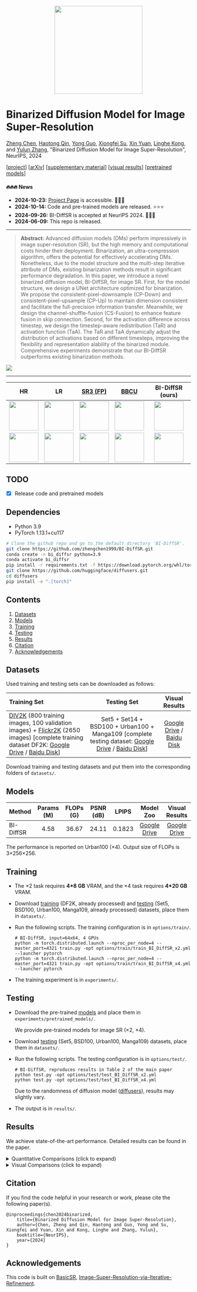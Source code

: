 <div align="center">
<p align="center"> <img src="figs/logo.png" width="240px"> </p>
</div>

# Binarized Diffusion Model for Image Super-Resolution

[Zheng Chen](https://zhengchen1999.github.io/), [Haotong Qin](https://htqin.github.io/), [Yong Guo](https://www.guoyongcs.com/), [Xiongfei Su](https://ieeexplore.ieee.org/author/37086348852), [Xin Yuan](https://en.westlake.edu.cn/faculty/xin-yuan.html), [Linghe Kong](https://www.cs.sjtu.edu.cn/~linghe.kong/), and [Yulun Zhang](http://yulunzhang.com/), "Binarized Diffusion Model for Image Super-Resolution", NeurIPS, 2024

[[project](https://zhengchen1999.github.io/BI-DiffSR-Web/)] [[arXiv](https://arxiv.org/abs/2406.05723)] [[supplementary material](https://github.com/zhengchen1999/BI-DiffSR/releases/download/v1/Supplementary_Material.pdf)] [[visual results](https://drive.google.com/drive/folders/1-Mfy8XHG55Bc19gAXqNaNitO0GEx7O1r?usp=drive_link)] [[pretrained models](https://drive.google.com/drive/folders/1hoHAG2yoLltloQ0SYv-QLxwk9Y8ZnTnH?usp=drive_link)]



#### 🔥🔥🔥 News

- **2024-10-23:** [Project Page](https://zhengchen1999.github.io/BI-DiffSR-Web/) is accessible. 📃📃📃
- **2024-10-14:** Code and pre-trained models are released. ⭐️⭐️⭐️
- **2024-09-26:** BI-DiffSR is accepted at NeurIPS 2024. 🎉🎉🎉
- **2024-06-09:** This repo is released.

---

> **Abstract:** Advanced diffusion models (DMs) perform impressively in image super-resolution (SR), but the high memory and computational costs hinder their deployment. Binarization, an ultra-compression algorithm, offers the potential for effectively accelerating DMs. Nonetheless, due to the model structure and the multi-step iterative attribute of DMs, existing binarization methods result in significant performance degradation. In this paper, we introduce a novel binarized diffusion model, BI-DiffSR, for image SR. First, for the model structure, we design a UNet architecture optimized for binarization. We propose the consistent-pixel-downsample (CP-Down) and consistent-pixel-upsample (CP-Up) to maintain dimension consistent and facilitate the full-precision information transfer. Meanwhile, we design the channel-shuffle-fusion (CS-Fusion) to enhance feature fusion in skip connection. Second, for the activation difference across timestep, we design the timestep-aware redistribution (TaR) and activation function (TaA). The TaR and TaA dynamically adjust the distribution of activations based on different timesteps, improving the flexibility and representation alability of the binarized module. Comprehensive experiments demonstrate that our BI-DiffSR outperforms existing binarization methods.

![](figs/BI-DiffSR.png)

---

|                            HR                             |                              LR                              | [SR3 (FP)](https://github.com/Janspiry/Image-Super-Resolution-via-Iterative-Refinement) |          [BBCU](https://github.com/Zj-BinXia/BBCU)          |                       BI-DiffSR (ours)                       |
| :-------------------------------------------------------: | :----------------------------------------------------------: | :----------------------------------------------------------: | :---------------------------------------------------------: | :----------------------------------------------------------: |
| <img src="figs/compare/ComS_img_023_HR_x4.png" height=80> | <img src="figs/compare/ComS_img_023_Bicubic_x4.png" height=80> |  <img src="figs/compare/ComS_img_023_SR3_x4.png" height=80>  | <img src="figs/compare/ComS_img_023_BBCU_x4.png" height=80> | <img src="figs/compare/ComS_img_023_BI-DiffSR_x4.png" height=80> |
| <img src="figs/compare/ComS_img_033_HR_x4.png" height=80> | <img src="figs/compare/ComS_img_033_Bicubic_x4.png" height=80> |  <img src="figs/compare/ComS_img_033_SR3_x4.png" height=80>  | <img src="figs/compare/ComS_img_033_BBCU_x4.png" height=80> | <img src="figs/compare/ComS_img_033_BI-DiffSR_x4.png" height=80> |

## TODO

* [x] Release code and pretrained models

## Dependencies

- Python 3.9
- PyTorch 1.13.1+cu117

```bash
# Clone the github repo and go to the default directory 'BI-DiffSR'.
git clone https://github.com/zhengchen1999/BI-DiffSR.git
conda create -n bi_diffsr python=3.9
conda activate bi_diffsr
pip install -r requirements.txt -f https://download.pytorch.org/whl/torch_stable.html
git clone https://github.com/huggingface/diffusers.git
cd diffusers
pip install -e ".[torch]"
```

## Contents

1. [Datasets](#datasets)
1. [Models](#models)
1. [Training](#training)
1. [Testing](#testing)
1. [Results](#results)
1. [Citation](#citation)
1. [Acknowledgements](#acknowledgements)

## <a name="datasets"></a> Datasets

Used training and testing sets can be downloaded as follows:

| Training Set                                                 |                         Testing Set                          |                        Visual Results                        |
| :----------------------------------------------------------- | :----------------------------------------------------------: | :----------------------------------------------------------: |
| [DIV2K](https://data.vision.ee.ethz.ch/cvl/DIV2K/) (800 training images, 100 validation images) +  [Flickr2K](https://cv.snu.ac.kr/research/EDSR/Flickr2K.tar) (2650 images) [complete training dataset DF2K: [Google Drive](https://drive.google.com/file/d/1TubDkirxl4qAWelfOnpwaSKoj3KLAIG4/view?usp=share_link) / [Baidu Disk](https://pan.baidu.com/s/1KIcPNz3qDsGSM0uDKl4DRw?pwd=74yc)] | Set5 + Set14 + BSD100 + Urban100 + Manga109 [complete testing dataset: [Google Drive](https://drive.google.com/file/d/1yMbItvFKVaCT93yPWmlP3883XtJ-wSee/view?usp=sharing) / [Baidu Disk](https://pan.baidu.com/s/1Tf8WT14vhlA49TO2lz3Y1Q?pwd=8xen)] | [Google Drive](https://drive.google.com/drive/folders/1ZMaZyCer44ZX6tdcDmjIrc_hSsKoMKg2?usp=drive_link) / [Baidu Disk](https://pan.baidu.com/s/1LO-INqy40F5T_coAJsl5qw?pwd=dqnv#list/path=%2F) |

Download training and testing datasets and put them into the corresponding folders of `datasets/`.

## <a name="models"></a> Models

| Method    | Params (M) | FLOPs (G) | PSNR (dB) | LPIPS  |                          Model Zoo                           |                        Visual Results                        |
| :-------- | :--------: | :-------: | :-------: | :----: | :----------------------------------------------------------: | :----------------------------------------------------------: |
| BI-DiffSR |    4.58    |   36.67   |   24.11   | 0.1823 | [Google Drive](https://drive.google.com/drive/folders/1hoHAG2yoLltloQ0SYv-QLxwk9Y8ZnTnH?usp=sharing) | [Google Drive](https://drive.google.com/drive/folders/1-Mfy8XHG55Bc19gAXqNaNitO0GEx7O1r?usp=sharing) |

The performance is reported on Urban100 (×4). Output size of FLOPs is 3×256×256.

## <a name="training"></a> Training

- The ×2 task requires **4*8 GB** VRAM, and the ×4 task requires **4*20 GB** VRAM.

- Download [training](https://drive.google.com/file/d/1TubDkirxl4qAWelfOnpwaSKoj3KLAIG4/view?usp=share_link) (DF2K, already processed) and [testing](https://drive.google.com/file/d/1yMbItvFKVaCT93yPWmlP3883XtJ-wSee/view?usp=sharing) (Set5, BSD100, Urban100, Manga109, already processed) datasets, place them in `datasets/`.

- Run the following scripts. The training configuration is in `options/train/`.

  ```shell
  # BI-DiffSR, input=64x64, 4 GPUs
  python -m torch.distributed.launch --nproc_per_node=4 --master_port=4321 train.py -opt options/train/train_BI_DiffSR_x2.yml --launcher pytorch
  python -m torch.distributed.launch --nproc_per_node=4 --master_port=4321 train.py -opt options/train/train_BI_DiffSR_x4.yml --launcher pytorch
  ```
  
- The training experiment is in `experiments/`.

## <a name="testing"></a> Testing

- Download the pre-trained [models](https://drive.google.com/drive/folders/1hoHAG2yoLltloQ0SYv-QLxwk9Y8ZnTnH?usp=sharing) and place them in `experiments/pretrained_models/`.

  We provide pre-trained models for image SR (×2, ×4).

- Download [testing](https://drive.google.com/file/d/1yMbItvFKVaCT93yPWmlP3883XtJ-wSee/view?usp=sharing) (Set5, BSD100, Urban100, Manga109) datasets, place them in `datasets/`.

- Run the following scripts. The testing configuration is in `options/test/`.

  ```shell
  # BI-DiffSR, reproduces results in Table 2 of the main paper
  python test.py -opt options/test/test_BI_DiffSR_x2.yml
  python test.py -opt options/test/test_BI_DiffSR_x4.yml
  ```
  
  Due to the randomness of diffusion model ([diffusers](https://huggingface.co/docs/diffusers)), results may slightly vary.
  
- The output is in `results/`.

## <a name="results"></a> Results

We achieve state-of-the-art performance. Detailed results can be found in the paper.

<details>
<summary>Quantitative Comparisons (click to expand)</summary>

- Results in Table 2 (main paper)

<p align="center">
  <img width="900" src="figs/T1.png">
</p>
</details>



<details>
<summary>Visual Comparisons (click to expand)</summary>


- Results in Figure 8 (main paper)

<p align="center">
  <img width="900" src="figs/F1.png">
</p>



- Results in Figure 5 (supplemental material)

<p align="center">
  <img width="900" src="figs/F2-1.png">
  <img width="900" src="figs/F2-2.png">
</p>




- Results in Figure 6 (supplemental material)

<p align="center">
  <img width="900" src="figs/F3-1.png">
  <img width="900" src="figs/F3-2.png">
</p>

</details>



## <a name="citation"></a> Citation

If you find the code helpful in your research or work, please cite the following paper(s).

```
@inproceedings{chen2024binarized,
    title={Binarized Diffusion Model for Image Super-Resolution},
    author={Chen, Zheng and Qin, Haotong and Guo, Yong and Su, Xiongfei and Yuan, Xin and Kong, Linghe and Zhang, Yulun},
    booktitle={NeurIPS},
    year={2024}
}
```



## <a name="acknowledgements"></a> Acknowledgements

This code is built on [BasicSR](https://github.com/XPixelGroup/BasicSR), [Image-Super-Resolution-via-Iterative-Refinement](https://github.com/Janspiry/Image-Super-Resolution-via-Iterative-Refinement).

